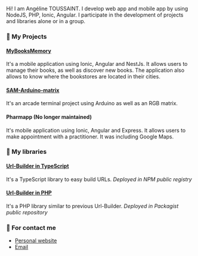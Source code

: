 Hi! 
I am Angéline TOUSSAINT. I develop web app and mobile app by using NodeJS, PHP, Ionic, Angular. I participate in the development of projects and libraries  alone or in a group.

### 📜 My Projects
#### [MyBooksMemory](https://github.com/InnovA2/mybooksmemory)
It's a mobile application using Ionic, Angular and NestJs. It allows users to manage their books, as well as discover new books. The application also allows to know where the bookstores are located in their cities.

#### [SAM-Arduino-matrix](https://github.com/WaZeR-Adrien/SAM-Arduino-matrix)
It's an arcade terminal project using Arduino as well as an RGB matrix.

#### Pharmapp (No longer maintained)
It's mobile application using Ionic, Angular and Express. It allows users to make appointment with a practitioner. It was including Google Maps.

### 📝 My libraries
#### [Url-Builder in TypeScript](https://github.com/InnovA2/url-builder)
It's a TypeScript library to easy build URLs.
*Deployed in NPM public registry*
#### [Url-Builder in PHP](https://github.com/InnovA2/url-builder-php)
It's a PHP library similar to previous Url-Builder.
*Deployed in Packagist public repository*

### 📧 For contact me
- [Personal website](http://angeline-toussaint.fr/)
- [Email](mailto:contact@angeline-tousaint.fr)
